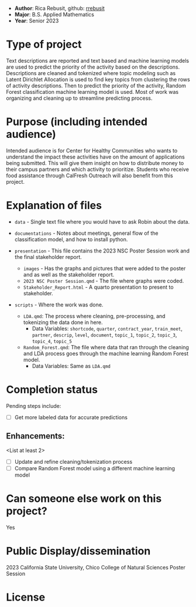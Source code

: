 # <Project Title>
* **Author**: Rica Rebusit, github: [rrebusit](https://github.com/rrebusit)
* **Major**: B.S. Applied Mathematics
* **Year**: Senior 2023

# Type of project
Text descriptions are reported and text based and machine learning models are used to predict the priority of the activity based on the descriptions. Descriptions are cleaned and tokenized where topic modeling such as Latent Dirichlet Allocation is used to find key topics from clustering the rows of activity descriptions. Then to predict the priority of the activity, Random Forest classification machine learning model is used. Most of work was organizing and cleaning up to streamline predicting process.

# Purpose (including intended audience)
Intended audience is for Center for Healthy Communities who wants to understand the impact these activities have on the amount of applications being submitted. This will give them insight on how to distribute money to their campus partners and which activity to prioritize. Students who receive food assistance through CalFresh Outreach will also benefit from this project.

# Explanation of files

* `data` - Single text file where you would have to ask Robin about the data.

* `documentations` - Notes about meetings, general flow of the classification model, and how to install python.

* `presentation` - This file contains the 2023 NSC Poster Session work and the final stakeholder report.
    - `images` - Has the graphs and pictures that were added to the poster and as well as the stakeholder report.
    - `2023 NSC Poster Session.qmd` - The file where graphs were coded.
    - `Stakeholder_Report.html` - A quarto presentation to present to stakeholder.

* `scripts` - Where the work was done.
    - `LDA.qmd`: The process where cleaning, pre-processing, and tokenizing the data done in here.
      - Data Variables: `shortcode`, `quarter`, `contract_year`, `train_meet`, `partner`, `descrip`, `level`, `document`, `topic_1`, `topic_2`, `topic_3`, `topic_4`, `topic_5`
    - `Random_Forest.qmd`: The file where data that ran through the cleaning and LDA process goes through the machine learning Random Forest model.
      - Data Variables: Same as `LDA.qmd`

# Completion status 

<as applicable> Pending steps include: 

- [ ] Get more labeled data for accurate predictions 

## Enhancements: 
<List at least 2>

- [ ] Update and refine cleaning/tokenization process
- [ ] Compare Random Forest model using a different machine learning model

# Can someone else work on this project? 
Yes

# Public Display/dissemination
2023 California State University, Chico College of Natural Sciences Poster Session

# License
